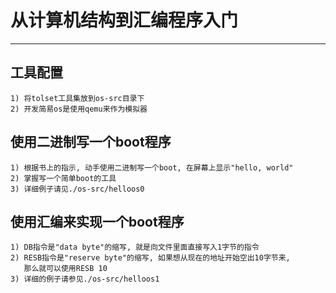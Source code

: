 # **从计算机结构到汇编程序入门** #
***


## **工具配置** ##
    1) 将tolset工具集放到os-src目录下
    2) 开发简易os是使用qemu来作为模拟器


## **使用二进制写一个boot程序** ##
    1) 根据书上的指示, 动手使用二进制写一个boot, 在屏幕上显示"hello, world"
    2) 掌握写一个简单boot的工具
    3) 详细例子请见./os-src/helloos0


## **使用汇编来实现一个boot程序** ##
    1) DB指令是"data byte"的缩写, 就是向文件里面直接写入1字节的指令
    2) RESB指令是"reserve byte"的缩写, 如果想从现在的地址开始空出10字节来, 
       那么就可以使用RESB 10
    3) 详细的例子请参见./os-src/helloos1
